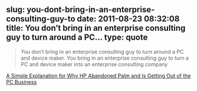 slug: you-dont-bring-in-an-enterprise-consulting-guy-to
date: 2011-08-23 08:32:08
title: You don’t bring in an enterprise consulting guy to turn around a PC...
type: quote
---

> You don’t bring in an enterprise consulting guy to turn around a PC and device maker. You bring in an enterprise consulting guy to turn a PC and device maker into an enterprise consulting company

[A Simple Explanation for Why HP Abandoned Palm and Is Getting Out of the PC Business](http://daringfireball.net/2011/08/hp_apotheker)
